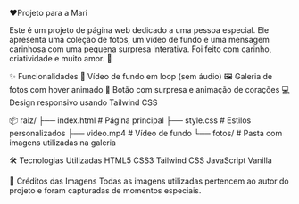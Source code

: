 ❤️Projeto para a Mari

Este é um projeto de página web dedicado a uma pessoa especial. Ele apresenta uma coleção de fotos, um vídeo de fundo e uma mensagem carinhosa com uma pequena surpresa interativa. Foi feito com carinho, criatividade e muito amor. 💖

✨ Funcionalidades
  🎥 Vídeo de fundo em loop (sem áudio)
  🖼️ Galeria de fotos com hover animado
  💌 Botão com surpresa e animação de corações
  💻 Design responsivo usando Tailwind CSS

📦 raiz/
├── index.html         # Página principal
├── style.css          # Estilos personalizados
├── video.mp4          # Vídeo de fundo
└── fotos/             # Pasta com imagens utilizadas na galeria

🛠️ Tecnologias Utilizadas
HTML5
CSS3
Tailwind CSS
JavaScript Vanilla

📸 Créditos das Imagens
Todas as imagens utilizadas pertencem ao autor do projeto e foram capturadas de momentos especiais.
